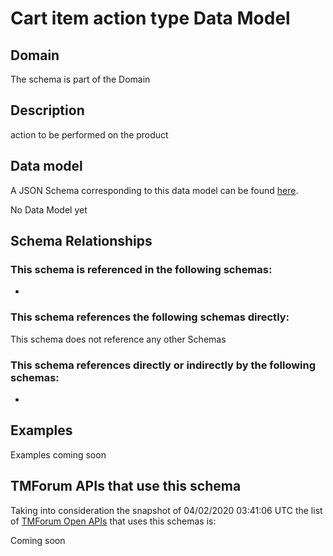# Cart item action type Data Model

## Domain

The  schema is part of the  Domain

## Description

action to be performed on the product

## Data model

A JSON Schema corresponding to this data model can be found
[here](https://github.com/tmforum-rand/schemas/blob/candidates/Customer/CartItemActionType.schema.json).

No Data Model yet

## Schema Relationships

### This schema is referenced in the following schemas:

-

### This schema references the following schemas directly:

This schema does not reference any other Schemas

### This schema references directly or indirectly by the following schemas:

-



## Examples

Examples coming soon

## TMForum APIs that use this schema

Taking into consideration the snapshot of 04/02/2020 03:41:06 UTC the list of [TMForum Open APIs](https://www.tmforum.org/open-apis/) that uses this schemas is:

Coming soon